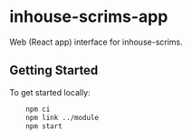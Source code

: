 # inhouse-scrims-app

Web (React app) interface for inhouse-scrims.

## Getting Started

To get started locally:

```bash
    npm ci
    npm link ../module
    npm start
```
